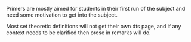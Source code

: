 Primers are mostly aimed for students in their first run of the subject and need some motivation to get into the subject.

Most set theoretic definitions will not get their own dts page, and if any context needs to be clarified then prose in remarks will do.